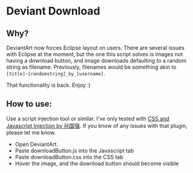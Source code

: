 # Deviant Download

## Why?
DeviantArt now forces Eclipse layout on users. There are several issues with Eclipse at the moment, but the one this script solves is images not having a download button, and image downloads defaulting to a random string as filename. Previously, filenames would be something akin to ```[title]-[randomstring]_by_[username]```.

That functionality is back. Enjoy :)

## How to use:
Use a script injection tool or similar. I've only tested with [CSS and Javascript Injection by 孙国强](
https://chrome.google.com/webstore/detail/css-and-javascript-inject/ckddknfdmcemedlmmebildepcmneakaa). If you know of any issues with that plugin, please let me know.

- Open DeviantArt.
- Paste downloadButton.js into the Javascript tab
- Paste downloadButton.css into the CSS tab
- Hover the image, and the download button should become visible